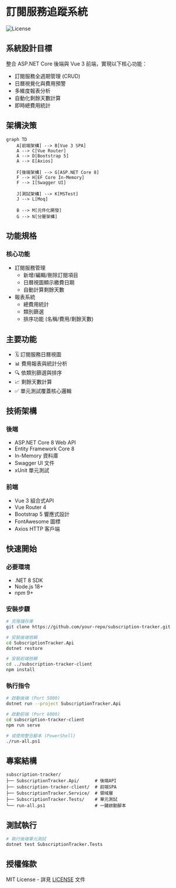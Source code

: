 # 訂閱服務追蹤系統

![License](https://img.shields.io/badge/license-MIT-blue)

## 系統設計目標
整合 ASP.NET Core 後端與 Vue 3 前端，實現以下核心功能：
- 訂閱服務全週期管理 (CRUD)
- 日曆視覺化與費用預警
- 多維度報表分析
- 自動化剩餘天數計算
- 即時總費用統計

## 架構決策
```mermaid
graph TD
    A[前端架構] --> B[Vue 3 SPA]
    A --> C[Vue Router]
    A --> D[Bootstrap 5]
    A --> E[Axios]
    
    F[後端架構] --> G[ASP.NET Core 8]
    F --> H[EF Core In-Memory]
    F --> I[Swagger UI]
    
    J[測試架構] --> K[MSTest]
    J --> L[Moq]
    
    B --> M[元件化開發]
    G --> N[分層架構]
```

## 功能規格
### 核心功能
- 訂閱服務管理
  - 新增/編輯/刪除訂閱項目
  - 日曆視圖顯示繳費日期
  - 自動計算剩餘天數
- 報表系統
  - 總費用統計
  - 類別篩選
  - 排序功能 (名稱/費用/剩餘天數)

## 主要功能
- 🗓️ 訂閱服務日曆視圖
- 📊 費用報表與統計分析
- 🔍 依類別篩選與排序
- 📈 剩餘天數計算
- ✅ 單元測試覆蓋核心邏輯

## 技術架構
### 後端
- ASP.NET Core 8 Web API
- Entity Framework Core 8
- In-Memory 資料庫
- Swagger UI 文件
- xUnit 單元測試

### 前端
- Vue 3 組合式API
- Vue Router 4
- Bootstrap 5 響應式設計
- FontAwesome 圖標
- Axios HTTP 客戶端

## 快速開始
### 必要環境
- .NET 8 SDK
- Node.js 18+
- npm 9+

### 安裝步驟
```bash
# 克隆儲存庫
git clone https://github.com/your-repo/subscription-tracker.git

# 安裝後端依賴
cd SubscriptionTracker.Api
dotnet restore

# 安裝前端依賴
cd ../subscription-tracker-client
npm install
```

### 執行指令
```bash
# 啟動後端 (Port 5000)
dotnet run --project SubscriptionTracker.Api

# 啟動前端 (Port 8080)
cd subscription-tracker-client
npm run serve

# 或使用整合腳本 (PowerShell)
./run-all.ps1
```

## 專案結構
```
subscription-tracker/
├── SubscriptionTracker.Api/      # 後端API
├── subscription-tracker-client/  # 前端SPA
├── SubscriptionTracker.Service/  # 領域層
├── SubscriptionTracker.Tests/    # 單元測試
└── run-all.ps1                   # 一鍵啟動腳本
```

## 測試執行
```bash
# 執行後端單元測試
dotnet test SubscriptionTracker.Tests
```

## 授權條款
MIT License - 詳見 [LICENSE](LICENSE) 文件
